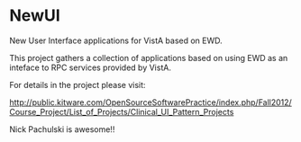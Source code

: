 NewUI
=====

New User Interface applications for VistA based on EWD.

This project gathers a collection of applications based on using EWD as an
inteface to RPC services provided by VistA.

For details in the project please visit:

http://public.kitware.com/OpenSourceSoftwarePractice/index.php/Fall2012/Course_Project/List_of_Projects/Clinical_UI_Pattern_Projects

Nick Pachulski is awesome!!
